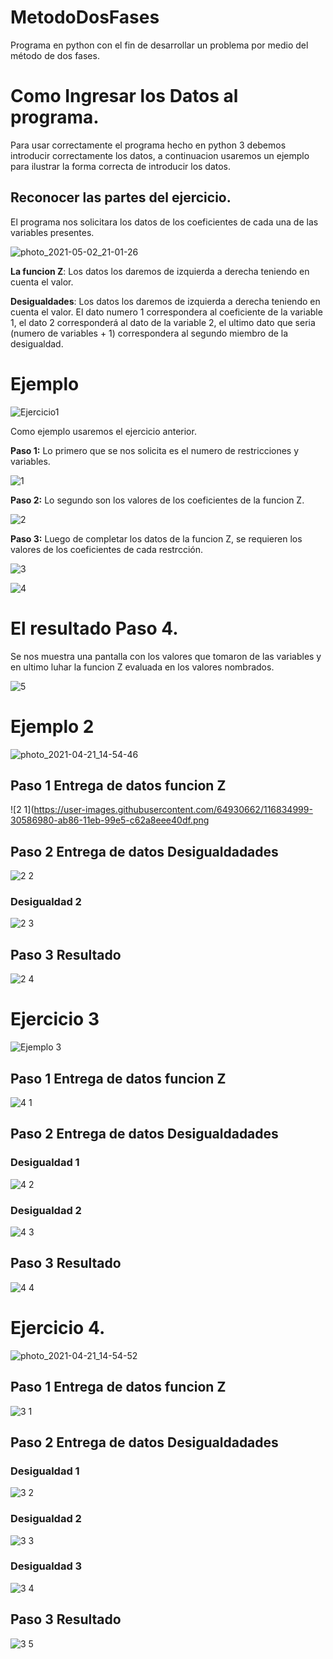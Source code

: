 # MetodoDosFases
Programa en python con el fin de desarrollar un problema por medio del método de dos fases. 

# Como Ingresar los Datos al programa.

Para usar correctamente el programa hecho en python 3 debemos introducir correctamente los datos, a continuacion usaremos un ejemplo para ilustrar la forma correcta de introducir los datos.

## Reconocer las partes del ejercicio.
El programa nos solicitara los datos de los coeficientes de cada una de las variables presentes.

![photo_2021-05-02_21-01-26](https://user-images.githubusercontent.com/64930662/116835779-95fa2500-ab89-11eb-868c-24c1ad2d8b9e.jpg)

**La funcion Z**: Los datos los daremos de izquierda a derecha teniendo en cuenta el valor.

**Desigualdades**: Los datos los daremos de izquierda a derecha teniendo en cuenta el valor. El dato numero 1 correspondera al coeficiente de la variable 1, el dato 2 corresponderá al dato de la variable 2, el ultimo dato que seria (numero de variables + 1) correspondera al segundo miembro de la desigualdad.





# Ejemplo

![Ejercicio1](https://user-images.githubusercontent.com/64930662/116834393-6d6f2c80-ab83-11eb-9358-d6560efe2381.png)

Como ejemplo usaremos el ejercicio anterior.

**Paso 1:** Lo primero que se nos solicita es el numero de restricciones y variables.

![1](https://user-images.githubusercontent.com/64930662/116834483-f4240980-ab83-11eb-93b2-2ab3c5718b8e.png)


**Paso 2:** Lo segundo son los valores de los coeficientes de la funcion Z.

![2](https://user-images.githubusercontent.com/64930662/116834484-f4bca000-ab83-11eb-84af-31dd56230a83.png)


**Paso 3:** Luego de completar los datos de la funcion Z, se requieren los valores de los coeficientes de cada restrcción.

![3](https://user-images.githubusercontent.com/64930662/116834485-f4bca000-ab83-11eb-971f-629766ef4c52.png)


![4](https://user-images.githubusercontent.com/64930662/116834486-f5edcd00-ab83-11eb-9c5c-fb126f44afe7.png)


# El resultado Paso 4.

Se nos muestra una pantalla con los valores que tomaron de las variables y en ultimo luhar la funcion Z evaluada en los valores nombrados.

![5](https://user-images.githubusercontent.com/64930662/116834481-f38b7300-ab83-11eb-8316-f4745b102b32.png)

 
# Ejemplo 2
 
![photo_2021-04-21_14-54-46](https://user-images.githubusercontent.com/64930662/115613332-e3d17c00-a2b1-11eb-9f09-e60c70821a43.jpg)

## Paso 1 Entrega de datos funcion Z
![2 1](https://user-images.githubusercontent.com/64930662/116834999-30586980-ab86-11eb-99e5-c62a8eee40df.png

## Paso 2 Entrega de datos Desigualdadades
![2 2](https://user-images.githubusercontent.com/64930662/116835002-30f10000-ab86-11eb-8e8e-3e70d5f6c190.png)

### Desigualdad 2
![2 3](https://user-images.githubusercontent.com/64930662/116835005-30f10000-ab86-11eb-9c34-964033df2e21.png)

## Paso 3 Resultado
![2 4](https://user-images.githubusercontent.com/64930662/116834997-2fbfd300-ab86-11eb-9028-002ef9c7d701.png)

# Ejercicio 3
![Ejemplo 3](https://user-images.githubusercontent.com/64930662/116907929-e4e69f80-ac07-11eb-97fd-870633db1056.png)

## Paso 1 Entrega de datos funcion Z
![4 1](https://user-images.githubusercontent.com/64930662/116908253-4ad32700-ac08-11eb-9fda-302a29f739c0.png)

## Paso 2 Entrega de datos Desigualdadades

### Desigualdad 1
![4 2](https://user-images.githubusercontent.com/64930662/116908257-4b6bbd80-ac08-11eb-86bd-19b49a28386f.png)
### Desigualdad 2
![4 3](https://user-images.githubusercontent.com/64930662/116908258-4b6bbd80-ac08-11eb-86cd-7363771e56db.png)
## Paso 3 Resultado
![4 4](https://user-images.githubusercontent.com/64930662/116908260-4b6bbd80-ac08-11eb-9fa0-525b96bed934.png)





# Ejercicio 4.
![photo_2021-04-21_14-54-52](https://user-images.githubusercontent.com/64930662/115613351-e9c75d00-a2b1-11eb-91fb-9d5d86a3c8b4.jpg)

## Paso 1 Entrega de datos funcion Z
![3 1](https://user-images.githubusercontent.com/64930662/116835050-672e7f80-ab86-11eb-90d2-eb26fa64a2e8.png)

## Paso 2 Entrega de datos Desigualdadades
### Desigualdad 1
![3 2](https://user-images.githubusercontent.com/64930662/116835051-672e7f80-ab86-11eb-9883-b7c49abbd2c8.png)
### Desigualdad 2
![3 3](https://user-images.githubusercontent.com/64930662/116835052-67c71600-ab86-11eb-81de-422dd24c7b47.png)
### Desigualdad 3
![3 4](https://user-images.githubusercontent.com/64930662/116835060-6eee2400-ab86-11eb-845a-16b9318bfcbd.png)

## Paso 3 Resultado

![3 5](https://user-images.githubusercontent.com/64930662/116835049-6695e900-ab86-11eb-8839-0822cd2da23f.png)
